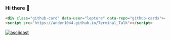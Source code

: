 ### Hi there 👋
```html
<div class="github-card" data-user="lepture" data-repo="github-cards"></div>
<script src="https://ander1044.github.io/Terminal_Talk"></script>
```
[![asciicast](https://asciinema.org/a/113463.png)](https://asciinema.org/a/113463)
<!--
**ander1044/ander1044** is a ✨ _special_ ✨ repository because its `README.md` (this file) appears on your GitHub profile.

Here are some ideas to get you started:

- 🔭 I’m currently working on ...
- 🌱 I’m currently learning ...
- 👯 I’m looking to collaborate on ...
- 🤔 I’m looking for help with ...
- 💬 Ask me about ...
- 📫 How to reach me: ...
- 😄 Pronouns: ...
- ⚡ Fun fact: ...
-->
